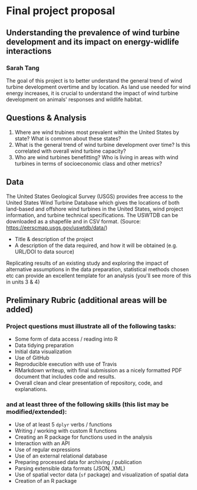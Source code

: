 # Final project proposal

## Understanding the prevalence of wind turbine development and its impact on energy-widlife interactions
### Sarah Tang
The goal of this project is to better understand the general trend of wind turbine development overtime and by location. As land use needed for wind energy increases, it is crucial to understand the impact of wind turbine development on animals' responses and wildlife habitat.

## Questions & Analysis
1. Where are wind trubines most prevalent within the United States by state? What is common about these states?
2. What is the general trend of wind turbine development over time? Is this correlated with overall wind turbine capacity?
3. Who are wind turbines benefitting? Who is living in areas with wind turbines in terms of socioeconomic class and other metrics?

## Data
The United States Geological Survey (USGS) provides free access to the United States Wind Turbine Database which gives the locations of both land-based and offshore wind turbines in the United States, wind project information, and turbine technical specifications. The USWTDB can be downloaded as a shapefile and in CSV format. (Source: https://eerscmap.usgs.gov/uswtdb/data/)

- Title & description of the project
- A description of the data required, and how it will be obtained (e.g. URL/DOI to data source)

Replicating results of an existing study and exploring the impact of alternative assumptions in the data preparation, statistical methods chosen etc can provide an excellent template for an analysis (you'll see more of this in units 3 & 4)


## Preliminary Rubric (additional areas will be added)

### Project questions must illustrate all of the following tasks:

- Some form of data access / reading into R
- Data tidying preparation
- Initial data visualization
- Use of GitHub
- Reproducible execution with use of Travis
- RMarkdown writeup, with final submission as a nicely formatted PDF document that includes code and results.
- Overall clean and clear presentation of repository, code, and explanations.

### and at least three of the following skills (this list may be modified/extended):

- Use of at least 5 `dplyr` verbs / functions
- Writing / working with custom R functions
- Creating an R package for functions used in the analysis
- Interaction with an API
- Use of regular expressions
- Use of an external relational database
- Preparing processed data for archiving / publication
- Parsing extensible data formats (JSON, XML)
- Use of spatial vector data (`sf` package) and visualization of spatial data
- Creation of an R package

